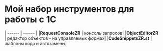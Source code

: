 # Мой набор инструментов для работы с 1С

| ------ | ------ |
|**RequestConsoleZR** | консоль запросов|
|**ObjectEditorZR** | редактор объектов - на управляемых формах|
|**CodeSnippetsZR.st** | шаблоны кода и автозамены|

